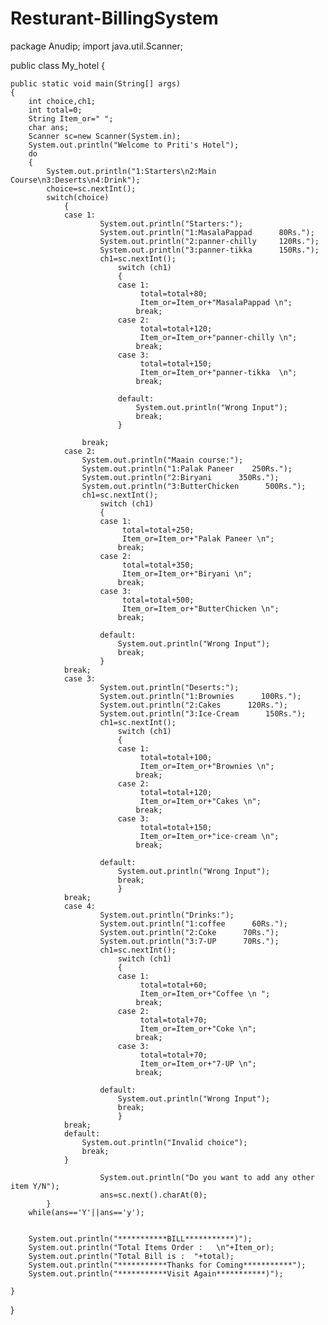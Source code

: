 # Resturant-BillingSystem

package Anudip;
import java.util.Scanner;

public class My_hotel {

	public static void main(String[] args) 
	{
		int choice,ch1;
		int total=0;
		String Item_or=" ";
		char ans;
		Scanner sc=new Scanner(System.in);
		System.out.println("Welcome to Priti's Hotel");
		do
		{
			System.out.println("1:Starters\n2:Main Course\n3:Deserts\n4:Drink");
			choice=sc.nextInt();
			switch(choice)
				{
				case 1:
						System.out.println("Starters:");
						System.out.println("1:MasalaPappad      80Rs.");
						System.out.println("2:panner-chilly     120Rs.");
						System.out.println("3:panner-tikka      150Rs.");
						ch1=sc.nextInt();
							switch (ch1) 
							{
							case 1:
								 total=total+80;
								 Item_or=Item_or+"MasalaPappad \n";
								break;
							case 2:
								 total=total+120;
								 Item_or=Item_or+"panner-chilly \n";
								break;
							case 3:
								 total=total+150;
								 Item_or=Item_or+"panner-tikka  \n";
								break;
		
							default:
								System.out.println("Wrong Input");
								break;
							}
						
					break;
				case 2:
					System.out.println("Maain course:");
					System.out.println("1:Palak Paneer    250Rs.");
					System.out.println("2:Biryani      350Rs.");
					System.out.println("3:ButterChicken      500Rs.");
					ch1=sc.nextInt();
						switch (ch1) 
						{
						case 1:
							 total=total+250;
							 Item_or=Item_or+"Palak Paneer \n";
							break;
						case 2:
							 total=total+350;
							 Item_or=Item_or+"Biryani \n";
							break;
						case 3:
							 total=total+500;
							 Item_or=Item_or+"ButterChicken \n";
							break;
		
						default:
							System.out.println("Wrong Input");
							break;
						}
				break;
				case 3:
						System.out.println("Deserts:");
						System.out.println("1:Brownies      100Rs.");
						System.out.println("2:Cakes      120Rs.");
						System.out.println("3:Ice-Cream      150Rs.");
						ch1=sc.nextInt();
							switch (ch1) 
							{
							case 1:
								 total=total+100;
								 Item_or=Item_or+"Brownies \n";
								break;
							case 2:
								 total=total+120;
								 Item_or=Item_or+"Cakes \n";
								break;
							case 3:
								 total=total+150;
								 Item_or=Item_or+"ice-cream \n";
								break;
			
						default:
							System.out.println("Wrong Input");
							break;
							}
				break;
				case 4:
						System.out.println("Drinks:");
						System.out.println("1:coffee      60Rs.");
						System.out.println("2:Coke      70Rs.");
						System.out.println("3:7-UP      70Rs.");
						ch1=sc.nextInt();
							switch (ch1) 
							{
							case 1:
								 total=total+60;
								 Item_or=Item_or+"Coffee \n ";
								break;
							case 2:
								 total=total+70;
								 Item_or=Item_or+"Coke \n";
								break;
							case 3:
								 total=total+70;
								 Item_or=Item_or+"7-UP \n";
								break;
			
						default:
							System.out.println("Wrong Input");
							break;
							}
				break;
				default:
					System.out.println("Invalid choice");
					break;
				}
				
						System.out.println("Do you want to add any other item Y/N");
						ans=sc.next().charAt(0);
			}
		while(ans=='Y'||ans=='y');
		
		
		System.out.println("***********BILL***********)");	
		System.out.println("Total Items Order :   \n"+Item_or);
		System.out.println("Total Bill is :  "+total);
		System.out.println("***********Thanks for Coming***********");
		System.out.println("***********Visit Again***********)");

	}

}

